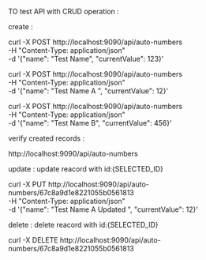 TO test API with CRUD operation :

create :

curl -X POST http://localhost:9090/api/auto-numbers \
     -H "Content-Type: application/json" \
     -d '{"name": "Test Name", "currentValue": 123}'
	 
curl -X POST http://localhost:9090/api/auto-numbers \
     -H "Content-Type: application/json" \
     -d '{"name": "Test Name A ", "currentValue": 12}'
	 
curl -X POST http://localhost:9090/api/auto-numbers \
     -H "Content-Type: application/json" \
     -d '{"name": "Test Name B", "currentValue": 456}'


verify created records :

http://localhost:9090/api/auto-numbers


update :
  update reacord with id:{SELECTED_ID}

  curl -X PUT http://localhost:9090/api/auto-numbers/67c8a9d1e8221055b0561813 \
     -H "Content-Type: application/json" \
     -d '{"name": "Test Name A Updated ", "currentValue": 12}'

delete :
  delete reacord with id:{SELECTED_ID}

  curl -X DELETE http://localhost:9090/api/auto-numbers/67c8a9d1e8221055b0561813

  
